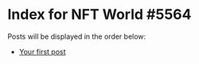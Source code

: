 # Index for NFT World #5564
Posts will be displayed in the order below:

- [Your first post](./001-first.md)

